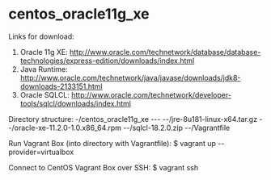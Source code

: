 # centos_oracle11g_xe

Links for download:

1. Oracle 11g XE: http://www.oracle.com/technetwork/database/database-technologies/express-edition/downloads/index.html
2. Java Runtime: http://www.oracle.com/technetwork/java/javase/downloads/jdk8-downloads-2133151.html
3. Oracle SQLCL: http://www.oracle.com/technetwork/developer-tools/sqlcl/downloads/index.html

Directory structure:
-/centos_oracle11g_xe ---
--/jre-8u181-linux-x64.tar.gz
--/oracle-xe-11.2.0-1.0.x86_64.rpm
--/sqlcl-18.2.0.zip
--/Vagrantfile

Run Vagrant Box (into directory with Vagrantfile):
$ vagrant up --provider=virtualbox

Connect to CentOS Vagrant Box over SSH:
$ vagrant ssh